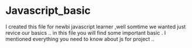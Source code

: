 # Javascript_basic
I created this file for newbi javascript learner ,well somtime we wanted just revice our basics .. in this file you will find some important basic . 
I mentioned everything you need to know about js for project .. 
